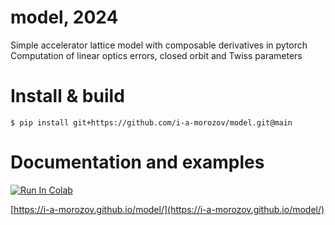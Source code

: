 # model, 2024

Simple accelerator lattice model with composable derivatives in pytorch
Computation of linear optics errors, closed orbit and Twiss parameters

# Install & build

```
$ pip install git+https://github.com/i-a-morozov/model.git@main
```

# Documentation and examples

[![Run In Colab](https://colab.research.google.com/assets/colab-badge.svg)](https://colab.research.google.com/github/i-a-morozov/model/blob/main/docs/source/examples/model.ipynb)

[https://i-a-morozov.github.io/model/](https://i-a-morozov.github.io/model/)
